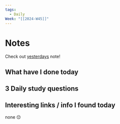 ```yaml
---
tags:
  - Daily
Week: "[[2024-W45]]"
---
```


# Notes

Check out [yesterdays](2024-11-05) note!

## What have I done today

## 3 Daily study questions

## Interesting links / info I found today

none 😔
